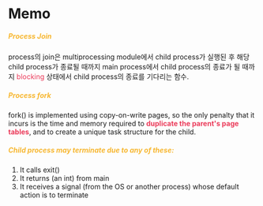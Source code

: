 
# Memo

##### <span style='color:#f7b731'>Process Join</span>

process의 join은 multiprocessing module에서 child process가 실행된 후 해당 child process가 종료될 때까지 main process에서 child process의 종료가 될 때까지 <span style='color:#eb3b5a'>blocking</span> 상태에서 child process의 종료를 기다리는 함수.

##### <span style='color:#f7b731'>Process fork</span>

fork() is implemented using copy-on-write pages, so the only penalty that it incurs is the time and memory required to **<span style='color:#eb3b5a'>duplicate the parent's page tables</span>**, and to create a unique task structure for the child.

##### <span style='color:#f7b731'>Child process may terminate due to any of these:</span>

1. It calls exit()
2. It returns (an int) from main
3. It receives a signal (from the OS or another process) whose default action is to terminate